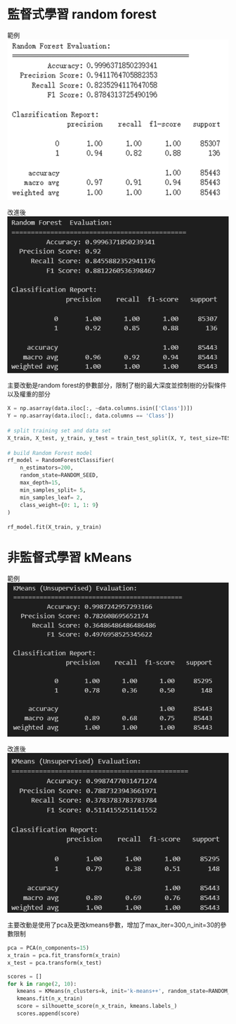 # 監督式學習 random forest
範例
![alt text](image.png)

改進後
![alt text](image-1.png)

主要改動是random forest的參數部分，限制了樹的最大深度並控制樹的分裂條件以及權重的部分

```python
X = np.asarray(data.iloc[:, ~data.columns.isin(['Class'])])
Y = np.asarray(data.iloc[:, data.columns == 'Class'])

# split training set and data set
X_train, X_test, y_train, y_test = train_test_split(X, Y, test_size=TEST_SIZE, random_state=RANDOM_SEED)

# build Random Forest model
rf_model = RandomForestClassifier(
    n_estimators=200,
    random_state=RANDOM_SEED,
    max_depth=15,
    min_samples_split= 5,
    min_samples_leaf= 2,
    class_weight={0: 1, 1: 9}
)

rf_model.fit(X_train, y_train)

```

# 非監督式學習 kMeans
範例
![alt text](image-2.png)

改進後
![alt text](image-3.png)

主要改動是使用了pca及更改kmeans參數，增加了max_iter=300,n_init=30的參數限制
```python
pca = PCA(n_components=15)  
x_train = pca.fit_transform(x_train)
x_test = pca.transform(x_test)

```

```python
scores = []
for k in range(2, 10):
   kmeans = KMeans(n_clusters=k, init='k-means++', random_state=RANDOM_SEED,max_iter=300,n_init=30)
   kmeans.fit(n_x_train)
   score = silhouette_score(n_x_train, kmeans.labels_)
   scores.append(score)
```
